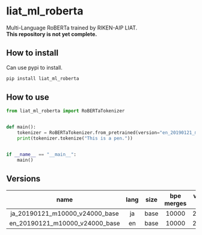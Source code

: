 # liat_ml_roberta
Multi-Language RoBERTa trained by RIKEN-AIP LIAT.  
**This repository is not yet complete.**

## How to install

Can use pypi to install.

~~~bash
pip install liat_ml_roberta
~~~

## How to use

~~~python
from liat_ml_roberta import RoBERTaTokenizer


def main():
    tokenizer = RoBERTaTokenizer.from_pretrained(version="en_20190121_m10000_v24000_base")
    print(tokenizer.tokenize("This is a pen."))


if __name__ == "__main__":
    main()
~~~

## Versions

|name|lang|size|bpe merges|vocab size|wikipedia version|  
|:---:|:---:|:---:|:---:|:---:|:---:|  
|ja_20190121_m10000_v24000_base|ja|base|10000|24000|20190121|  
|en_20190121_m10000_v24000_base|en|base|10000|24000|20190121|  
